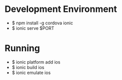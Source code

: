 # Development Environment

- $ npm install -g cordova ionic
- $ ionic serve $PORT

# Running

- $ ionic platform add ios
- $ ionic build ios
- $ ionic emulate ios